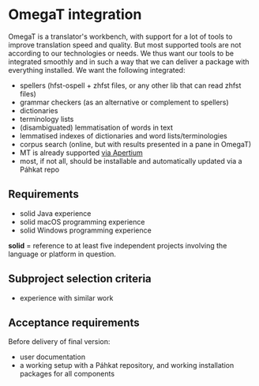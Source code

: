 # OmegaT integration

OmegaT is a translator's workbench, with support for a lot of tools to improve translation speed and quality. But most supported tools are not according to our technologies or needs. We thus want our tools to be integrated smoothly and in such a way that we can deliver a package with everything installed. We want the following integrated:

* spellers (hfst-ospell + zhfst files, or any other lib that can read zhfst files)
* grammar checkers (as an alternative or complement to spellers)
* dictionaries
* terminology lists
* (disambiguated) lemmatisation of words in text
* lemmatised indexes of dictionaries and word lists/terminologies
* corpus search (online, but with results presented in a pane in OmegaT)
* MT is already supported [via Apertium](http://wiki.apertium.org/wiki/Apertium_OmegaT_Native "Apertium OmegaT Native article on the Apertium wiki")
* most, if not all, should be installable and automatically updated via a Páhkat repo

## Requirements

* solid Java experience
* solid macOS programming experience
* solid Windows programming experience

**solid** = reference to at least five independent projects involving the language or platform in question.

## Subproject selection criteria

* experience with similar work

## Acceptance requirements

Before delivery of final version:

* user documentation
* a working setup with a Páhkat repository, and working installation packages for all components

